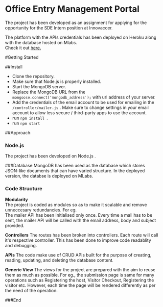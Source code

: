 # Office Entry Management Portal

The project has been developed as an assignment for applying for the opportunity for the SDE Intern position at Innovaccer.

The platform with the APIs credentials has been deployed on Heroku along with the database hosted on Mlabs.<br>
Check it out <a href="https://em-summergeeks.herokuapp.com/">here. </a>

#Getting Started

##Install

- Clone the repository.
- Make sure that Node.js is properly installed.
- Start the MongoDB server.
- Replace the MongoDB URL from the `mongoose.connect('mongodb_address');` with url address of your server.
- Add the credentials of the email account to be used for emailing in the `/controller/mailer.js` . Make sure to change settings in your email account to allow less secure / third-party apps to use the account.
- run `npm install `.
- run `npm start `

##Approach

### Node.js
The project has been developed on Node.js .

###Database
MongoDB has been used as the database which stores JSON-like documents that can have varied structure. In the deployed version, the databse is deployed on MLabs.
### Code Structure
**Modularity**<br>The project is coded as modules so as to make it scalable and remove unneccesary redundancies.
For eg. <br>The mailer API has been Initialised only once. Every time a mail has to be sent, the mailer API will be called with the email address, body and subject provided.

**Controllers**
The routes has been broken into controllers. Each route will call it's respective controller. This has been done to improve code readablity and debugging.

**APIs**
The code make use of CRUD APIs built for the purpose of creating, reading, updating, and deleting the database content.

**Generic View**
The views for the project are prepared with the aim to reuse them as much as possible.
For eg., the submission page is same for many operations such as Registering the host, Visitor Checkout, Registering the visitor etc. 
However, each time the page will be rendered differently as per the need of the operation.

###End
